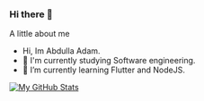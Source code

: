 ### Hi there 👋

A little about me
- Hi, Im Abdulla Adam.
- 🔭 I'm currently studying Software engineering.
- 🌱 I’m currently learning Flutter and NodeJS.

[![My GitHub Stats](https://github-readme-stats.vercel.app/api/?username=edtimer&count_private=true&theme=tokyonight&showicons=true)]()
